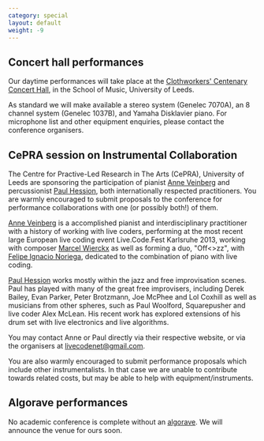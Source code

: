 ```yaml
---
category: special
layout: default
weight: -9
---
```


## Concert hall performances

Our daytime performances will take place at the [Clothworkers'
Centenary Concert Hall](http://concerts.leeds.ac.uk/), in the School
of Music, University of Leeds.

As standard we will make available a stereo system (Genelec 7070A), an
8 channel system (Genelec 1037B), and Yamaha Disklavier piano. For
microphone list and other equipment enquiries, please contact the
conference organisers.

## CePRA session on Instrumental Collaboration

The Centre for Practive-Led Research in The Arts (CePRA), University
of Leeds are sponsoring the participation of pianist [Anne
Veinberg](http://www.anneveinberg.com/) and percussionist [Paul
Hession](http://www.softdrum.com/), both internationally respected
practitioners. You are warmly encouraged to submit proposals to the
conference for performance collaborations with one (or possibly both!)
of them.

[Anne Veinberg](http://www.anneveinberg.com) is a accomplished pianist
and interdisciplinary practitioner with a history of working with live
coders, performing at the most recent large European live coding event
Live.Code.Fest Karlsruhe 2013, working with composer [Marcel
Wierckx](http://www.lownorth.nl/) as well as forming a duo, "Off<>zz",
with [Felipe Ignacio Noriega](http://www.felipeignacio.info),
dedicated to the combination of piano with live coding.

[Paul Hession](http://www.softdrum.com/) works mostly within the jazz
and free improvisation scenes. Paul has played with many of the great
free improvisers, including Derek Bailey, Evan Parker, Peter
Brotzmann, Joe McPhee and Lol Coxhill as well as musicians from other
spheres, such as Paul Woolford, Squarepusher and live coder Alex
McLean. His recent work has explored extensions of his drum set with
live electronics and live algorithms.

You may contact Anne or Paul directly via their respective website, or
via the organisers at
[livecodenet@gmail.com](mailto:livecodenet@gmail.com).

You are also warmly encouraged to submit performance proposals which
include other instrumentalists. In that case we are unable to
contribute towards related costs, but may be able to help with
equipment/instruments.


## Algorave performances

No academic conference is complete without an
[algorave](http://algorave.com/). We will announce the venue for ours
soon.
